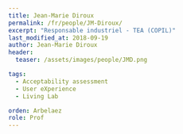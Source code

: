 ```yaml
---
title: Jean-Marie Diroux
permalink: /fr/people/JM-Diroux/
excerpt: "Responsable industriel - TEA (COPIL)"
last_modified_at: 2018-09-19
author: Jean-Marie Diroux
header:
  teaser: /assets/images/people/JMD.png

tags:
  - Acceptability assessment
  - User eXperience
  - Living Lab

orden: Arbelaez
role: Prof
---
```


